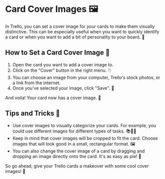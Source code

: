 # Card Cover Images 🖼️

In Trello, you can set a cover image for your cards to make them visually distinctive. This can be especially useful when you want to quickly identify a card or when you want to add a bit of personality to your board. 🎨

## How to Set a Card Cover Image 📝

1. Open the card you want to add a cover image to.
2. Click on the "Cover" button in the right menu. 🖱️
3. You can choose an image from your computer, Trello's stock photos, or a link from the internet.
4. Once you've selected your image, click "Save". 💾

And voila! Your card now has a cover image. 🎉

## Tips and Tricks 🎩

- Use cover images to visually categorize your cards. For example, you could use different images for different types of tasks. 📚🔧🎨
- Keep in mind that cover images will be cropped to fit the card. Choose images that will look good in a small, rectangular format. 🖼️
- You can also change the cover image of a card by dragging and dropping an image directly onto the card. It's as easy as pie! 🥧

So go ahead, give your Trello cards a makeover with some cool cover images! 🌈